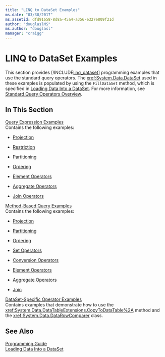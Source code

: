```yaml
---
title: "LINQ to DataSet Examples"
ms.date: "03/30/2017"
ms.assetid: dfd91658-8d8a-45a4-a356-e327e809f21d
author: "douglaslMS"
ms.author: "douglasl"
manager: "craigg"
---
```

# LINQ to DataSet Examples
This section provides [!INCLUDE[linq_dataset](../../../../includes/linq-dataset-md.md)] programming examples that use the standard query operators. The <xref:System.Data.DataSet> used in these examples is populated by using the `FillDataSet` method, which is specified in [Loading Data Into a DataSet](../../../../docs/framework/data/adonet/loading-data-into-a-dataset.md). For more information, see [Standard Query Operators Overview](http://msdn.microsoft.com/library/24cda21e-8af8-4632-b519-c404a839b9b2).  
  
## In This Section  
 [Query Expression Examples](../../../../docs/framework/data/adonet/query-expression-examples-linq-to-dataset.md)  
 Contains the following examples:  
  
-   [Projection](../../../../docs/framework/data/adonet/query-expression-syntax-examples-projection-linq-to-dataset.md)  
  
-   [Restriction](../../../../docs/framework/data/adonet/query-expression-syntax-examples-restriction-linq-to-dataset.md)  
  
-   [Partitioning](../../../../docs/framework/data/adonet/query-expression-syntax-examples-partitioning.md)  
  
-   [Ordering](../../../../docs/framework/data/adonet/query-expression-syntax-examples-ordering-linq-to-dataset.md)  
  
-   [Element Operators](../../../../docs/framework/data/adonet/query-expression-syntax-examples-element-operators.md)  
  
-   [Aggregate Operators](../../../../docs/framework/data/adonet/query-expression-syntax-examples-aggregate-operators.md)  
  
-   [Join Operators](../../../../docs/framework/data/adonet/query-expression-syntax-examples-join-operators.md)  
  
 [Method-Based Query Examples](../../../../docs/framework/data/adonet/method-based-query-examples-linq-to-dataset.md)  
 Contains the following examples:  
  
-   [Projection](../../../../docs/framework/data/adonet/method-based-query-syntax-examples-projection.md)  
  
-   [Partitioning](../../../../docs/framework/data/adonet/method-based-query-syntax-examples-partitioning-linq.md)  
  
-   [Ordering](../../../../docs/framework/data/adonet/method-based-query-syntax-examples-ordering-linq-to-dataset.md)  
  
-   [Set Operators](../../../../docs/framework/data/adonet/method-based-query-syntax-examples-set-operators.md)  
  
-   [Conversion Operators](../../../../docs/framework/data/adonet/method-based-query-syntax-examples-conversion-operators.md)  
  
-   [Element Operators](../../../../docs/framework/data/adonet/method-based-query-syntax-examples-element-operators.md)  
  
-   [Aggregate Operators](../../../../docs/framework/data/adonet/method-based-query-syntax-examples-aggregate-operators.md)  
  
-   [Join](../../../../docs/framework/data/adonet/method-based-query-syntax-examples-join-linq-to-dataset.md)  
  
 [DataSet-Specific Operator Examples](../../../../docs/framework/data/adonet/dataset-specific-operator-examples-linq-to-dataset.md)  
 Contains examples that demonstrate how to use the <xref:System.Data.DataTableExtensions.CopyToDataTable%2A> method and the <xref:System.Data.DataRowComparer> class.  
  
## See Also  
 [Programming Guide](../../../../docs/framework/data/adonet/programming-guide-linq-to-dataset.md)  
 [Loading Data Into a DataSet](../../../../docs/framework/data/adonet/loading-data-into-a-dataset.md)

